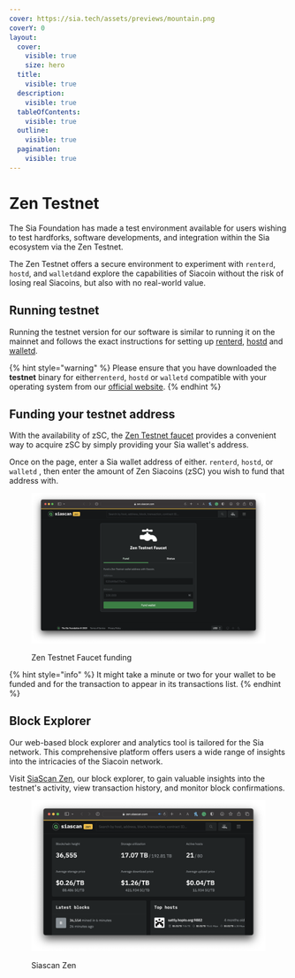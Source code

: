 ```yaml
---
cover: https://sia.tech/assets/previews/mountain.png
coverY: 0
layout:
  cover:
    visible: true
    size: hero
  title:
    visible: true
  description:
    visible: true
  tableOfContents:
    visible: true
  outline:
    visible: true
  pagination:
    visible: true
---
```


# Zen Testnet

The Sia Foundation has made a test environment available for users wishing to test hardforks, software developments, and integration within the Sia ecosystem via the Zen Testnet.

The Zen Testnet offers a secure environment to experiment with `renterd`, `hostd`, and `walletd`and explore the capabilities of Siacoin without the risk of losing real Siacoins, but also with no real-world value.&#x20;

## Running testnet

Running the testnet version for our software is similar to running it on the mainnet and follows the exact instructions for setting up [renterd](../renting/setting-up-renterd/), [hostd](../hosting/setup-guides/) and [walletd](../wallet/setting-up-walletd/).

{% hint style="warning" %}
Please ensure that you have downloaded the **testnet** binary for either`renterd`, `hostd` or `walletd` compatible with your operating system from our [official website](https://sia.tech).&#x20;
{% endhint %}

## Funding your testnet address

With the availability of zSC, the [Zen Testnet faucet](https://zen.siascan.com/faucet) provides a convenient way to acquire zSC by simply providing your Sia wallet's address.

Once on the page, enter a Sia wallet address of either. `renterd`, `hostd`, or `walletd` , then enter the amount of Zen Siacoins (zSC) you wish to fund that address with.&#x20;

<figure><img src="../.gitbook/assets/zen faucet funding.png" alt=""><figcaption><p>Zen Testnet Faucet funding</p></figcaption></figure>

{% hint style="info" %}
It might take a minute or two for your wallet to be funded and for the transaction to appear in its transactions list.
{% endhint %}

## Block Explorer&#x20;

Our web-based block explorer and analytics tool is tailored for the Sia network. This comprehensive platform offers users a wide range of insights into the intricacies of the Siacoin network.&#x20;

Visit [SiaScan Zen](https://zen.siascan.com), our block explorer, to gain valuable insights into the testnet's activity, view transaction history, and monitor block confirmations.&#x20;

<figure><img src="../.gitbook/assets/siascan.png" alt=""><figcaption><p>Siascan Zen</p></figcaption></figure>

